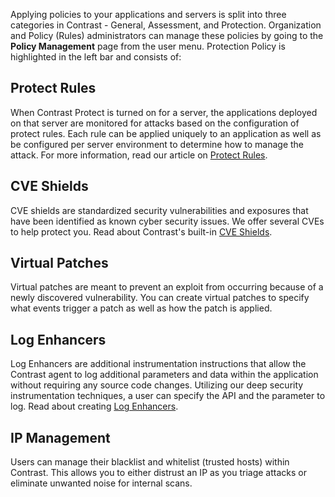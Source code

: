<!--
title: "Protection Policy"
description: "Overview of protection policy"
tags: "protection manage attacks protect policy"
-->

Applying policies to your applications and servers is split into three categories in Contrast - General, Assessment, and Protection. Organization and Policy (Rules) administrators can manage these policies by going to the **Policy Management** page from the user menu. Protection Policy is highlighted in the left bar and consists of:
 
## Protect Rules
When Contrast Protect is turned on for a server, the applications deployed on that server are monitored for attacks based on the configuration of protect rules. Each rule can be applied uniquely to an application as well as be configured per server environment to determine how to manage the attack. For more information, read our article on [Protect Rules](admin_policymgmt.html#protect).

## CVE Shields
CVE shields are standardized security vulnerabilities and exposures that have been identified as known cyber security issues. We offer several CVEs to help protect you. Read about Contrast's built-in [CVE Shields](admin_policymgmt.html#cve).

## Virtual Patches 
Virtual patches are meant to prevent an exploit from occurring because of a newly discovered vulnerability. You can create virtual patches to specify what events trigger a patch as well as how the patch is applied.

## Log Enhancers 
Log Enhancers are additional instrumentation instructions that allow the Contrast agent to log additional parameters and data within the application without requiring any source code changes. Utilizing our deep security instrumentation techniques, a user can specify the API and the parameter to log. Read about creating [Log Enhancers](admin_policymgmt.html#log). 
 
## IP Management 
Users can manage their blacklist and whitelist (trusted hosts) within Contrast. This allows you to either distrust an IP as you triage attacks or eliminate unwanted noise for internal scans.